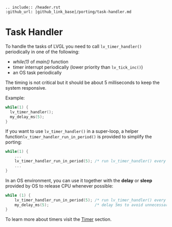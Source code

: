 ```eval_rst
.. include:: /header.rst 
:github_url: |github_link_base|/porting/task-handler.md
```
# Task Handler

To handle the tasks of LVGL you need to call `lv_timer_handler()` periodically in one of the following:
- *while(1)* of *main()* function 
- timer interrupt periodically (lower priority than `lv_tick_inc()`)
- an OS task periodically

The timing is not critical but it should be about 5 milliseconds to keep the system responsive.

Example:
```c
while(1) {
  lv_timer_handler();
  my_delay_ms(5);
}
```

If you want to use `lv_timer_handler()` in a super-loop, a helper function`lv_timer_handler_run_in_period()` is provided to simplify the porting:

```c
while(1) {
    ...
    lv_timer_handler_run_in_period(5); /* run lv_timer_handler() every 5ms */
    ...
}
```

 In an OS environment, you can use it together with the **delay** or **sleep** provided by OS to release CPU whenever possible:

```c
while (1) {
    lv_timer_handler_run_in_period(5); /* run lv_timer_handler() every 5ms */
    my_delay_ms(5);                    /* delay 5ms to avoid unnecessary polling */
} 
```

To learn more about timers visit the [Timer](/overview/timer) section.

